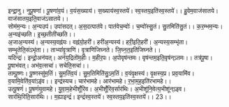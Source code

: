 

  
इन्द्रा॒नु। नुपू॒षणा॑। पू॒षणा॑व॒यं। व॒यंस॒ख्याय॑। स॒ख्याय॑स्व॒स्तये॑। स्व॒स्तय॒इति॑स्व॒स्तये॑।। हु॒वेम॒वाज॑सातये। वाज॑सातय॒इति॒वाज॑ऽसातये।।  
सोम॑म॒न्यः। अ॒न्यउप॑। उपा॑सदत्। अ॒स॒दत्पात॑वे। पात॑वेच॒म्वोः॑। च॒म्वो॑स्सु॒तं। सु॒तमिति॑सु॒तं।। क॒र॒म्भम॒न्यः। अ॒न्यइ॑च्छति। इ॒च्छ॒तीती॑च्छति।।  
अ॒जाअ॒न्यस्य॑। अ॒न्यस्य॒वह्न॑यः। वह्न॑यो॒हरी॑। हरी॑अ॒न्यस्य॑। हरी॒इति॒हरी॑। अ॒न्यस्य॒सम्भृ॑ता। सम्भृ॒तेति॒संऽभृ॑ता।। ताभ्यां॑वृ॒त्राणि॑। वृ॒त्राणि॑जिघ्नते। जि॒घ्न॒त॒इति॑जिघ्नते।।  
यदिन्द्रः॑। इन्द्रो॒अन॑यत्। अन॑य॒द्रितो॑म॒हीः। म॒हीर॒पः। अ॒पोवृष॑न्तमः। वृष॑न्तम॒इति॒वृष॑न्ऽतमः।। तत्र॑पू॒षा। पू॒षाभ॑वत्। अभ॑व॒त्सचा॑। सचेति॒सचा॑।।  
ताम्पू॒ष्णः। पू॒ष्णस्सु॑म॒तिं। सु॒म॒तिंव॒यं। सु॒म॒तिमिति॑सु॒ऽम॒तिं। व॒यंवृ॒क्षस्य॑। वृ॒क्षस्य॒प्र। प्रव॒यामि॑व। व॒यामि॒वेति॑व॒यांऽइ॑व।। इन्द्र॑स्यच। चार॑भामहे। आर॑भामहे। र॒भा॒म॒ह॒इति॑रभामहे।।  
उत्पू॒षणं॑। पू॒षणं॑युवामहे। यु॒वा॒म॒हेभीशूँ॑रिव। अ॒भीशूँ॑रिव॒र्सार॑थिः। अ॒भीशू॑नि॒वेत्य॒भीशू॑न्ऽइव। सार॑थि॒रिति॒सार॑थिः।। म॒ह्याइन्द्रं॑। इन्द्रं॑स्व॒स्तये॑। स्व॒स्तय॒इति॑स्व॒स्तये॑।। 23।।  
